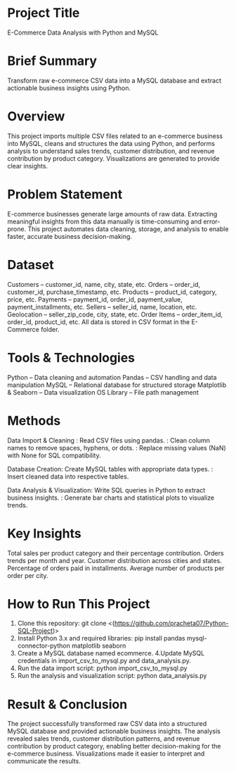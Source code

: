 # Project Title
E-Commerce Data Analysis with Python and MySQL
# Brief Summary
Transform raw e-commerce CSV data into a MySQL database and extract actionable business insights using Python.
# Overview
This project imports multiple CSV files related to an e-commerce business into MySQL, cleans and structures the data using Python, and performs analysis to understand sales trends, customer distribution, and revenue contribution by product category. Visualizations are generated to provide clear insights.
# Problem Statement
E-commerce businesses generate large amounts of raw data. Extracting meaningful insights from this data manually is time-consuming and error-prone. This project automates data cleaning, storage, and analysis to enable faster, accurate business decision-making.
# Dataset
Customers – customer_id, name, city, state, etc.
Orders – order_id, customer_id, purchase_timestamp, etc.
Products – product_id, category, price, etc.
Payments – payment_id, order_id, payment_value, payment_installments, etc.
Sellers – seller_id, name, location, etc.
Geolocation – seller_zip_code, city, state, etc.
Order Items – order_item_id, order_id, product_id, etc.
All data is stored in CSV format in the E-Commerce folder.
# Tools & Technologies
Python – Data cleaning and automation
Pandas – CSV handling and data manipulation
MySQL – Relational database for structured storage
Matplotlib & Seaborn – Data visualization
OS Library – File path management
# Methods

Data Import & Cleaning : Read CSV files using pandas.
                        : Clean column names to remove spaces, hyphens, or dots.
                        : Replace missing values (NaN) with None for SQL compatibility.

Database Creation: Create MySQL tables with appropriate data types.
                  : Insert cleaned data into respective tables.

Data Analysis & Visualization: Write SQL queries in Python to extract business insights.
                              : Generate bar charts and statistical plots to visualize trends.
# Key Insights

Total sales per product category and their percentage contribution.
Orders trends per month and year.
Customer distribution across cities and states.
Percentage of orders paid in installments.
Average number of products per order per city.   

# How to Run This Project

1. Clone this repository: git clone <(https://github.com/pracheta07/Python-SQL-Project)>
2. Install Python 3.x and required libraries:
       pip install pandas mysql-connector-python matplotlib seaborn
3. Create a MySQL database named ecommerce.
4.Update MySQL credentials in import_csv_to_mysql.py and data_analysis.py.
5. Run the data import script:
         python import_csv_to_mysql.py
6. Run the analysis and visualization script:
         python data_analysis.py
# Result & Conclusion
The project successfully transformed raw CSV data into a structured MySQL database and provided actionable business insights. The analysis revealed sales trends, customer distribution patterns, and revenue contribution by product category, enabling better decision-making for the e-commerce business. Visualizations made it easier to interpret and communicate the results.


